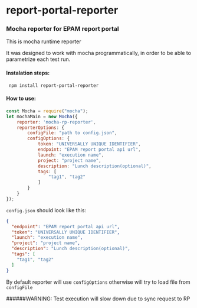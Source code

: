 # report-portal-reporter

### Mocha reporter for EPAM report portal
This is mocha runtime reporter

It was designed to work with mocha programmatically, in order to be able to parametrize each test run.


#### Instalation steps:

` npm install report-portal-reporter`

#### How to use:

```javascript
const Mocha = require("mocha");
let mochaMain = new Mocha({    
    reporter: 'mocha-rp-reporter',
    reporterOptions: {
        configFile: "path to config.json",
        configOptions: {
            token: "UNIVERSALLY UNIQUE IDENTIFIER",
            endpoint: "EPAM report portal api url",
            launch: "execution name",
            project: "project name",
            description: "Lunch description(optional)",
            tags: [
                "tag1", "tag2"
            ]
        }                        
    }
});
```

`config.json` should look like this:

```json
{
  "endpoint": "EPAM report portal api url",
  "token": "UNIVERSALLY UNIQUE IDENTIFIER",
  "launch": "execution name",
  "project": "project name",
  "description": "Lunch description(optional)",
  "tags": [
    "tag1", "tag2"
  ]
}
```

By default reporter will use `configOptions` otherwise will try to load file from `configFile`

######WARNING: Test execution will slow down due to sync request to RP 
